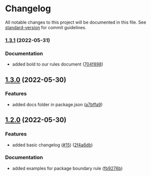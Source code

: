 # Changelog

All notable changes to this project will be documented in this file. See [standard-version](https://github.com/conventional-changelog/standard-version) for commit guidelines.

### [1.3.1](https://github.com/lokalise/eslint-plugin/compare/v1.3.0...v1.3.1) (2022-05-31)


### Documentation

* added bold to our rules document ([704f898](https://github.com/lokalise/eslint-plugin/commit/704f898ad26e1c337682a8fb6d66321d546b5847))

## [1.3.0](https://github.com/lokalise/eslint-plugin/compare/v1.2.0...v1.3.0) (2022-05-30)


### Features

* added docs folder in package.json ([a7bffa9](https://github.com/lokalise/eslint-plugin/commit/a7bffa9be8ebfce17b307645cc5b4c19135a2f3a))

## [1.2.0](https://github.com/lokalise/eslint-plugin/compare/v1.1.0...v1.2.0) (2022-05-30)


### Features

* added basic changelog ([#15](https://github.com/lokalise/eslint-plugin/issues/15)) ([2f4a6db](https://github.com/lokalise/eslint-plugin/commit/2f4a6db54a338f41e3c683524221eab41e0c5e9d))


### Documentation

* added examples for package boundary rule ([fb9276b](https://github.com/lokalise/eslint-plugin/commit/fb9276b992f8b30ac2b3e46409f3bf046fa424e0))
